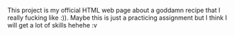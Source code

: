 This project is my official HTML web page about a goddamn recipe that I really 
fucking like :)). Maybe this is just a practicing assignment but I think I 
will get a lot of skills hehehe :v